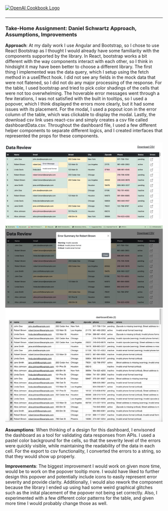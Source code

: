 <a href="https://www.lume.ai" target="_blank">
  <picture>
    <source media="(prefers-color-scheme: dark)" srcset="/data-review-assignment/public/logo_title.png" style="max-width: 100%; width: 250px; margin-bottom: 20px">
    <img alt="OpenAI Cookbook Logo" src="/data-review-assignment/public/logo_title.png" width="250px">
  </picture>
</a>

<h3></h3>
 
---

### **Take-Home Assignment: Daniel Schwartz Approach, Assumptions, Improvements**

**Approach**: At my daily work I use Angular and Bootstrap, so I chose to use React Bootstrap as I thought I would already have some familiarity with the components supported by the library. In React, bootstrap works a bit different with the way components interact with each other, so I think in hindsight it may have been better to choose a different library. The first thing I implemented was the data query, which I setup using the fetch method in a useEffect hook. I did not see any fields in the mock data that were not flatened, so I did not do any major processing of the response. For the table, I used bootstrap and tried to pick color shadings of the cells that were not too overwhelming. The hoverable error messages went through a few iterations, I was not satisfied with the built in tooltips, so I used a popover, which I think displayed the errors more clearly, but it had some issues with its placement. For the modal, I used a popout icon in the error column of the table, which was clickable to display the modal. Lastly, the download csv link uses react-csv and simply creates a csv file called dashboardData.csv. Throughout the dashboard file, I used a few different helper components to separate different logics, and I created interfaces that represented the props for these components.

![dashboardpopover](data-review-assignment/public/assets/dashboardpopover.png)
![dashboardmodal](data-review-assignment/public/assets/dashboardmodal.png)
![dashboardcsv](data-review-assignment/public/assets/dashboardcsv.png)

**Assumptions**: When thinking of a design for this dashboard, I envisoned the dashboard as a tool for validating data responses from APIs. I used a pastel color background for the cells, so that the severity level of the errors were quickly visible, while maintaining the readability of the data in each cell. For the export to csv functionality, I converted the errors to a string, so that they would show up properly.

**Improvements**: The biggest improvement I would work on given more time, would be to work on the popover tooltip more. I would have liked to further design this popover and potentially include icons to easily represent error severity and provide clarity. Additionally, I would also rework the component because the library I ended up using had some weird graphical glitches such as the inital placement of the popover not being set correctly. Also, I experimented with a few different color patterns for the table, and given more time I would probably change those as well.
